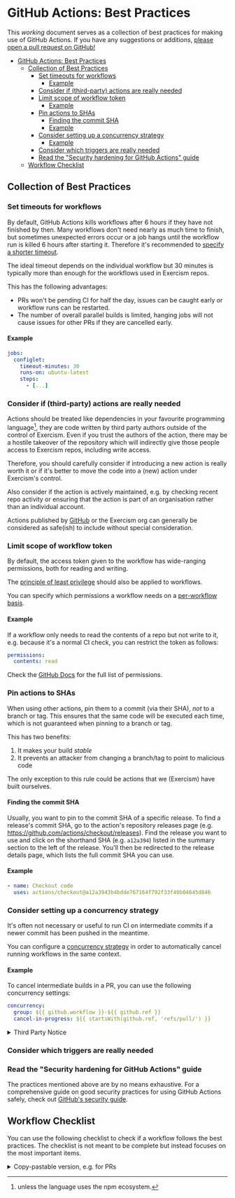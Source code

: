 # GitHub Actions: Best Practices

This _working_ document serves as a collection of best practices for making use of GitHub Actions.
If you have any suggestions or additions, [please open a pull request on GitHub!](https://github.com/exercism/docs/edit/main/building/github/gha-best-practices.md)

- [GitHub Actions: Best Practices](#h-github-actions-best-practices)
  - [Collection of Best Practices](#h-collection-of-best-practices)
    - [Set timeouts for workflows](#h-set-timeouts-for-workflows)
      - [Example](#h-example)
    - [Consider if (third-party) actions are really needed](#h-consider-if-third-party-actions-are-really-needed)
    - [Limit scope of workflow token](#h-limit-scope-of-workflow-token)
      - [Example](#h-example-1)
    - [Pin actions to SHAs](#h-pin-actions-to-shas)
      - [Finding the commit SHA](#h-finding-the-commit-sha)
      - [Example](#h-example-2)
    - [Consider setting up a concurrency strategy](#h-consider-setting-up-a-concurrency-strategy)
      - [Example](#h-example-3)
    - [Consider which triggers are really needed](#h-consider-which-triggers-are-really-needed)
    - [Read the "Security hardening for GitHub Actions" guide](#h-read-the-security-hardening-for-github-actions-guide)
  - [Workflow Checklist](#h-workflow-checklist)

## Collection of Best Practices

### Set timeouts for workflows

By default, GitHub Actions kills workflows after 6 hours if they have not finished by then.
Many workflows don't need nearly as much time to finish, but sometimes unexpected errors occur or a job hangs until the workflow run is killed 6 hours after starting it.
Therefore it's recommended to [specify a shorter timeout](https://docs.github.com/en/actions/learn-github-actions/workflow-syntax-for-github-actions#jobsjob_idtimeout-minutes).

The ideal timeout depends on the individual workflow but 30 minutes is typically more than enough for the workflows used in Exercism repos.

This has the following advantages:

- PRs won't be pending CI for half the day, issues can be caught early or workflow runs can be restarted.
- The number of overall parallel builds is limited, hanging jobs will not cause issues for other PRs if they are cancelled early.

#### Example

```yml
jobs:
  configlet:
    timeout-minutes: 30
    runs-on: ubuntu-latest
    steps:
      - [...]
```

### Consider if (third-party) actions are really needed

Actions should be treated like dependencies in your favourite programming language[^1], they are code written by third party authors outside of the control of Exercism.
Even if you trust the authors of the action, there may be a hostile takeover of the repository which will indirectly give those people access to Exercism repos, including write access.

Therefore, you should carefully consider if introducing a new action is really worth it or if it's better to move the code into a (new) action under Exercism's control.

Also consider if the action is actively maintained, e.g. by checking recent repo activity or ensuring that the action is part of an organisation rather than an individual account.

Actions published by [GitHub](https://github.com/actions/) or the Exercism org can generally be considered as safe(ish) to include without special consideration.

[^1]: unless the language uses the npm ecosystem.

### Limit scope of workflow token

By default, the access token given to the workflow has wide-ranging permissions, both for reading and writing.

The [principle of least privilege](https://en.wikipedia.org/wiki/Principle_of_least_privilege) should also be applied to workflows.

You can specify which permissions a workflow needs on a [per-workflow basis](https://docs.github.com/en/actions/security-guides/automatic-token-authentication#modifying-the-permissions-for-the-github_token).

#### Example

If a workflow only needs to read the contents of a repo but not write to it, e.g. because it's a normal CI check, you can restrict the token as follows:

```yml
permissions:
  contents: read
```

Check the [GitHub Docs](https://docs.github.com/en/actions/learn-github-actions/workflow-syntax-for-github-actions#permissions) for the full list of permissions.

### Pin actions to SHAs

When using other actions, pin them to a commit (via their SHA), _not_ to a branch or tag.
This ensures that the same code will be executed each time, which is not guaranteed when pinning to a branch or tag.

This has two benefits:

1. It makes your build _stable_
2. It prevents an attacker from changing a branch/tag to point to malicious code

The only exception to this rule could be actions that we (Exercism) have built ourselves.

#### Finding the commit SHA

Usually, you want to pin to the commit SHA of a specific release.
To find a release's commit SHA, go to the action's repository releases page (e.g. https://github.com/actions/checkout/releases).
Find the release you want to use and click on the shorthand SHA (e.g. `a12a394`) listed in the summary section to the left of the release.
You'll then be redirected to the release details page, which lists the full commit SHA you can use.

#### Example

```yaml
- name: Checkout code
  uses: actions/checkout@a12a3943b4bdde767164f792f33f40b04645d846
```

### Consider setting up a concurrency strategy

It's often not necessary or useful to run CI on intermediate commits if a newer commit has been pushed in the meantime.

You can configure a [concurrency strategy](https://docs.github.com/en/actions/learn-github-actions/workflow-syntax-for-github-actions#concurrency) in order to automatically cancel running workflows in the same context.

#### Example

To cancel intermediate builds in a PR, you can use the following concurrency settings:

```yml
concurrency:
  group: ${{ github.workflow }}-${{ github.ref }}
  cancel-in-progress: ${{ startsWith(github.ref, 'refs/pull/') }}
```

<details><summary>Third Party Notice</summary>

The example above is based on [PkgTemplates.jl's CI workflow](https://github.com/invenia/PkgTemplates.jl/blob/cb02b3416b1adcac8006dd4905947e0f2d6994aa/.github/workflows/CI.yml#L10-L14), published under the [MIT license](https://github.com/invenia/PkgTemplates.jl/blob/cb02b3416b1adcac8006dd4905947e0f2d6994aa/LICENSE):

> MIT License
>
> Copyright (c) 2017-2020 Chris de Graaf, Invenia Technical Computing Corporation
>
> Permission is hereby granted, free of charge, to any person obtaining a copy
> of this software and associated documentation files (the "Software"), to deal
> in the Software without restriction, including without limitation the rights
> to use, copy, modify, merge, publish, distribute, sublicense, and/or sell
> copies of the Software, and to permit persons to whom the Software is
> furnished to do so, subject to the following conditions:
>
> The above copyright notice and this permission notice shall be included in all
> copies or substantial portions of the Software.
>
> THE SOFTWARE IS PROVIDED "AS IS", WITHOUT WARRANTY OF ANY KIND, EXPRESS OR
> IMPLIED, INCLUDING BUT NOT LIMITED TO THE WARRANTIES OF MERCHANTABILITY,
> FITNESS FOR A PARTICULAR PURPOSE AND NONINFRINGEMENT. IN NO EVENT SHALL THE
> AUTHORS OR COPYRIGHT HOLDERS BE LIABLE FOR ANY CLAIM, DAMAGES OR OTHER
> LIABILITY, WHETHER IN AN ACTION OF CONTRACT, TORT OR OTHERWISE, ARISING FROM,
> OUT OF OR IN CONNECTION WITH THE SOFTWARE OR THE USE OR OTHER DEALINGS IN THE
> SOFTWARE.

</details>

### Consider which triggers are really needed

### Read the "Security hardening for GitHub Actions" guide

The practices mentioned above are by no means exhaustive.
For a comprehensive guide on good security practices for using GitHub Actions safely, check out [GitHub's security guide](https://docs.github.com/en/actions/security-guides/security-hardening-for-github-actions#using-third-party-actions).

## Workflow Checklist

You can use the following checklist to check if a workflow follows the best practices.
The checklist is not meant to be complete but instead focuses on the most important items.

<details><summary>Copy-pastable version, e.g. for PRs</summary>

```yml

```

</details>
